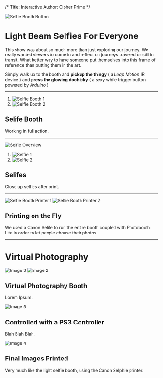 /*
Title: Interactive
Author: Cipher Prime
*/

![Selfie Booth Button]

# Light Beam Selfies For Everyone
This show was about so much more than just exploring our journey. We really wanted viewers to come in and reflect on journeys traveled or still in transit. What better way to have someone put themselves into this frame of reference than putting them in the art.

Simply walk up to the booth and **pickup the thingy** ( a *Leap Motion* IR device ) and **press the glowing doohicky** ( a sexy white trigger button powered by *Arduino* ).

***

1. ![Selfie Booth 1]
2. ![Selfie Booth 2]



## Selife Booth
Working in full action.

***

![Selfie Overview]

1. ![Selfie 1]
2. ![Selfie 2]

## Selifes
Close up selfies after print.

***

![Selfie Booth Printer 1]
![Selfie Booth Printer 2]

## Printing on the Fly
We used a Canon Selife to run the entire booth coupled with Photobooth Lite in order to let people choose their photos.

***

# Virtual Photography

![Image 3]
![Image 2]

## Virtual Photography Booth
Lorem Ipsum.

![Image 5]
## Controlled with a PS3 Controller
Blah Blah Blah.

![Image 4]
## Final Images Printed
Very much like the light selfie booth, using the Canon Selphie printer.


[Image 2]: /content/img/interactive/photo/photo_booth_shoulder.jpg
[Image 3]: /content/img/interactive/photo/photo_booth_overview.jpg
[Image 4]: /content/img/interactive/photo/photo_booth_shots.jpg
[Image 5]: /content/img/interactive/photo/photo_booth_controller.jpg



[Selfie Overview]: /content/img/interactive/selfie/selfie_overview.jpg
[Selfie 1]: /content/img/interactive/selfie/selfie_1.jpg
[Selfie 2]: /content/img/interactive/selfie/selfie_2.jpg
[Selfie Booth 1]: /content/img/interactive/selfie/selfie_booth_1.jpg
[Selfie Booth 2]: /content/img/interactive/selfie/selfie_booth_2.jpg
[Selfie Booth Button]: /content/img/interactive/selfie/selfie_booth_button.jpg

[Selfie Booth Printer 1]: /content/img/interactive/selfie/selfie_booth_printing_1.jpg
[Selfie Booth Printer 2]: /content/img/interactive/selfie/selfie_booth_printing_2.jpg

[Image 21]: /content/img/interactive/selfie/IMG_2145.JPG

